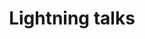 ---
title: "Lightning talks"
time: 10:40 - 11:25
type: session
session_type: lightning
weight: 5
talks:
    "Kongesalen 2+3":
        - 12-på-tide-å-droppe-redux-og-all-annen-global-state
        - 14-ett-ord-kan-velte-prosjektet-ditt
        - 29-bli-litt-bedre-med-å-jobb-litt-mindre-hver-dag
        - 138-hjemmesnekra-spillmotor-i-kotlin-millisekund-om-gangen
    "Kongesalen 1":
        - 26-objects-as-a-means-of-abstraction
        - 25-objects-as-a-means-of-distraction-or-how-fp-helps-me-get-my-job-done
        - 47-dependency-confusion
        - 70-strengthen-your-code-review-skills
    "Kongesalen 4":
        - 76-mdm-pattern-working-with-a-legacy-master-database
        - 78-incidents-are-a-new-normal
        - 81-regex-oriented-programming
        - 82-how-i-tricked-the-robot-to-do-my-work-and-got-away-with-it
---